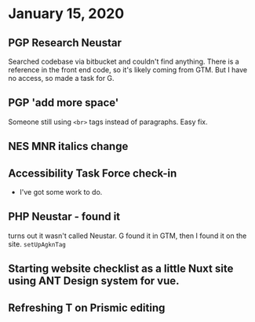 # January 15, 2020

## PGP Research Neustar
Searched codebase via bitbucket and couldn't find anything. There is a reference in the front end code, so it's likely coming from GTM. But I have no access, so made a task for G.

## PGP 'add more space'
Someone still using `<br>` tags instead of paragraphs. Easy fix. 

## NES MNR italics change

## Accessibility Task Force check-in
- I've got some work to do.

## PHP Neustar - found it
turns out it wasn't called Neustar. G found it in GTM, then I found it on the site. `setUpAgknTag`

## Starting website checklist as a little Nuxt site using ANT Design system for vue. 

## Refreshing T on Prismic editing